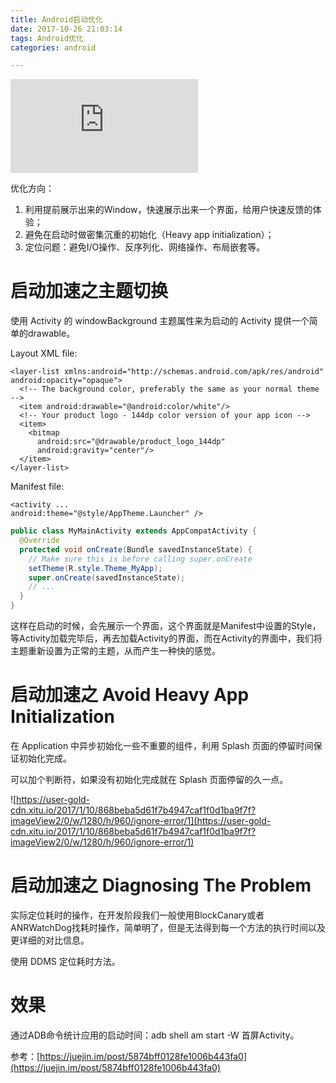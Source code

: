 ```yaml
---
title: Android启动优化
date: 2017-10-26 21:03:14
tags: Android优化
categories: android

---
```



![关于启动优化的官方教程](https://developer.android.com/topic/performance/launch-time.html)

优化方向：

1. 利用提前展示出来的Window，快速展示出来一个界面，给用户快速反馈的体验；
2. 避免在启动时做密集沉重的初始化（Heavy app initialization）；
3. 定位问题：避免I/O操作、反序列化、网络操作、布局嵌套等。

<!--more-->

# 启动加速之主题切换

使用 Activity 的 windowBackground 主题属性来为启动的 Activity 提供一个简单的drawable。

Layout XML file:

```
<layer-list xmlns:android="http://schemas.android.com/apk/res/android" android:opacity="opaque">
  <!-- The background color, preferably the same as your normal theme -->
  <item android:drawable="@android:color/white"/>
  <!-- Your product logo - 144dp color version of your app icon -->
  <item>
    <bitmap
      android:src="@drawable/product_logo_144dp"
      android:gravity="center"/>
  </item>
</layer-list>
```

Manifest file:

```
<activity ...
android:theme="@style/AppTheme.Launcher" />
```

```java
public class MyMainActivity extends AppCompatActivity {
  @Override
  protected void onCreate(Bundle savedInstanceState) {
    // Make sure this is before calling super.onCreate
    setTheme(R.style.Theme_MyApp);
    super.onCreate(savedInstanceState);
    // ...
  }
}
```

这样在启动的时候，会先展示一个界面，这个界面就是Manifest中设置的Style，等Activity加载完毕后，再去加载Activity的界面，而在Activity的界面中，我们将主题重新设置为正常的主题，从而产生一种快的感觉。

# 启动加速之 Avoid Heavy App Initialization

在 Application 中异步初始化一些不重要的组件，利用 Splash 页面的停留时间保证初始化完成。

可以加个判断符，如果没有初始化完成就在 Splash 页面停留的久一点。

![https://user-gold-cdn.xitu.io/2017/1/10/868beba5d61f7b4947caf1f0d1ba9f7f?imageView2/0/w/1280/h/960/ignore-error/1](https://user-gold-cdn.xitu.io/2017/1/10/868beba5d61f7b4947caf1f0d1ba9f7f?imageView2/0/w/1280/h/960/ignore-error/1)


# 启动加速之 Diagnosing The Problem

实际定位耗时的操作，在开发阶段我们一般使用BlockCanary或者ANRWatchDog找耗时操作，简单明了，但是无法得到每一个方法的执行时间以及更详细的对比信息。

使用 DDMS 定位耗时方法。

# 效果

通过ADB命令统计应用的启动时间：adb shell am start -W 首屏Activity。


参考：[https://juejin.im/post/5874bff0128fe1006b443fa0](https://juejin.im/post/5874bff0128fe1006b443fa0)